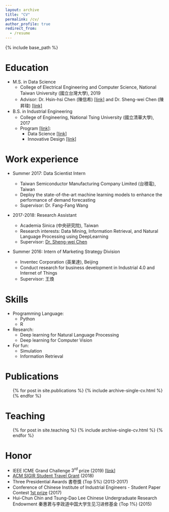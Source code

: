 ```yaml
---
layout: archive
title: "CV"
permalink: /cv/
author_profile: true
redirect_from:
  - /resume
---
```


{% include base_path %}

Education
======
* M.S. in Data Science
  * College of Electrical Engineering and Computer Science, National Taiwan University (國立台灣大學), 2019
  * Advisor: Dr. Hsin-hsi Chen (陳信希) [[link]](http://nlg.csie.ntu.edu.tw/advisor.php) and Dr. Sheng-wei Chen (陳昇瑋) [[link]](http://mmnet.iis.sinica.edu.tw/index.html)
* B.S. in Industrial Engineering
  * College of Engineering, National Tsing University (國立清華大學), 2017
  * Program [[link]](http://curricul.web.nthu.edu.tw/files/13-1073-11644.php):
    * Data Science [[link]](http://curricul.web.nthu.edu.tw/files/14-1073-104542,r5710-1.php?Lang=zh-tw)
    * Innovative Design [[link]](http://curricul.web.nthu.edu.tw/files/14-1073-64263,r4808-1.php?Lang=zh-tw)

Work experience
======
* Summer 2017: Data Scientist Intern
  * Taiwan Semiconductor Manufacturing Company Limited (台積電), Taiwan
  * Deploy the state-of-the-art machine learning models to enhance the performance of demand forecasting
  * Supervisor: Dr. Fang-Fang Wang

* 2017-2018: Research Assistant
  * Academia Sinica (中央研究院), Taiwan
  * Research interests: Data Mining, Information Retrieval, and Natural Language Processing using DeepLearning
  * Supervisor: [Dr. Sheng-wei Chen](https://www.iis.sinica.edu.tw/pages/swc/index_en.html)

* Summer 2016: Intern of Marketing Strategy Division
  * Inventec Corporation (英業達), Beijing
  * Conduct research for business development in Industrial 4.0 and Internet of Things
  * Supervisor: 王煥
  
Skills
======
* Programming Language:
  * Python
  * R
* Research:
  * Deep learning for Natural Language Processing
  * Deep learning for Computer Vision
* For fun: 
  * Simulation
  * Information Retrieval

Publications
======
  <ul>{% for post in site.publications %}
    {% include archive-single-cv.html %}
  {% endfor %}</ul>
  
<!-- Talks
======
  <ul>{% for post in site.talks %}
    {% include archive-single-talk-cv.html %}
  {% endfor %}</ul> -->
  
Teaching
======
  <ul>{% for post in site.teaching %}
    {% include archive-single-cv.html %}
  {% endfor %}</ul>
  
Honor
======
* IEEE ICME Grand Challenge $3^{rd}$ prize (2019) [[link]](https://thtang.github.io/portfolio/portfolio-1/)
* [ACM SIGIR Student Travel Grant](https://sigir.org/general-information/travel-grants/) (2018) 
* Three Presidential Awards 書卷獎 (Top 5%) (2013-2017)
* Conference of Chinese Institute of Industrial Engineers - Student Paper Contest [1st prize](http://www.ie.nthu.edu.tw/files/13-1267-120141-1.php?Lang=zh-tw) (2017)
* Hui-Chun Chin and Tsung-Dao Lee Chinese Undergraduate Research Endowment 秦惠莙与李政道中国大学生见习进修基金 (Top 1%) (2015)
